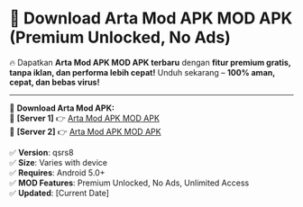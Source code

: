 # 🚀 Download Arta Mod APK MOD APK (Premium Unlocked, No Ads)  

🔥 Dapatkan **Arta Mod APK MOD APK terbaru** dengan **fitur premium gratis, tanpa iklan, dan performa lebih cepat!** Unduh sekarang – **100% aman, cepat, dan bebas virus!**  

---


🔽 **Download Arta Mod APK:**  
🔹 **[Server 1]** 👉 [Arta Mod APK MOD APK](https://apkcomod.com?title=Arta_Mod_APK)  
🔹 **[Server 2]** 👉 [Arta Mod APK MOD APK](https://apkcomod.com?title=Arta_Mod_APK)  


✅ **Version**: qsrs8  
✅ **Size**: Varies with device  
✅ **Requires**: Android 5.0+  
✅ **MOD Features**: Premium Unlocked, No Ads, Unlimited Access  
✅ **Updated**: [Current Date]  